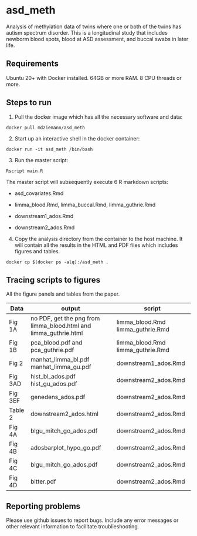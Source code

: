 # asd_meth

Analysis of methylation data of twins where one or both of the twins has autism spectrum disorder.
This is a longitudinal study that includes newborm blood spots, blood at ASD assessment, and
buccal swabs in later life.

## Requirements

Ubuntu 20+ with Docker installed.
64GB or more RAM.
8 CPU threads or more.

## Steps to run

1. Pull the docker image which has all the necessary software and data:

```
docker pull mdziemann/asd_meth
```

2. Start up an interactive shell in the docker container:

```
docker run -it asd_meth /bin/bash
```

3. Run the master script:

```
Rscript main.R
```

The master script will subsequently execute 6 R markdown scripts:

* asd_covariates.Rmd

* limma_blood.Rmd, limma_buccal.Rmd, limma_guthrie.Rmd

* downstream1_ados.Rmd

* downstream2_ados.Rmd

4. Copy the analysis directory from the container to the host machine.
It will contain all the results in the HTML and PDF files which includes figures and tables.

```
docker cp $(docker ps -alq):/asd_meth .
```

## Tracing scripts to figures

All the figure panels and tables from the paper.

| Data |  output |  script |
| --- | --- | --- |
| Fig 1A | no PDF, get the png from limma_blood.html and limma_guthrie.html | limma_blood.Rmd limma_guthrie.Rmd |
| Fig 1B | pca_blood.pdf and pca_guthrie.pdf | limma_blood.Rmd limma_guthrie.Rmd |
| Fig 2 | manhat_limma_bl.pdf manhat_limma_gu.pdf | downstream1_ados.Rmd |
| Fig 3AD | hist_bl_ados.pdf hist_gu_ados.pdf | downstream2_ados.Rmd |
| Fig 3EF | genedens_ados.pdf |  downstream2_ados.Rmd |
| Table 2 | downstream2_ados.html | downstream2_ados.Rmd |
| Fig 4A | blgu_mitch_go_ados.pdf | downstream2_ados.Rmd |
| Fig 4B | adosbarplot_hypo_go.pdf | downstream2_ados.Rmd |
| Fig 4C | blgu_mitch_go_ados.pdf | downstream2_ados.Rmd |
| Fig 4D | bitter.pdf | downstream2_ados.Rmd |

## Reporting problems

Please use github issues to report bugs.
Include any error messages or other relevant information to facilitate troublieshooting.

